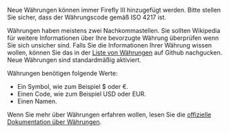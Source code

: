 Neue Währungen können immer Firefly III hinzugefügt werden. Bitte stellen Sie sicher, dass der Währungscode gemäß ISO 4217 ist.

Währungen haben meistens zwei Nachkommastellen. Sie sollten Wikipedia für weitere Informationen über Ihre bevorzugte Währung überprüfen wenn Sie sich unsicher sind. Falls Sie die Informationen Ihrer Währung wissen wollen, können Sie das in der [Liste von Währungen](https://github.com/xsolla/currency-format/blob/master/currency-format.json) auf Github nachgucken. Neue Währungen sind standardmäßig aktiviert.

Währungen benötigen folgende Werte:

- Ein Symbol, wie zum Beispiel $ oder €.
- Einen Code, wie zum Beispiel USD oder EUR.
- Einen Namen.

Wenn Sie mehr über Währungen erfahren wollen, lesen Sie die [offizielle Dokumentation über Währungen](https://docs.firefly-iii.org/concepts/currencies).